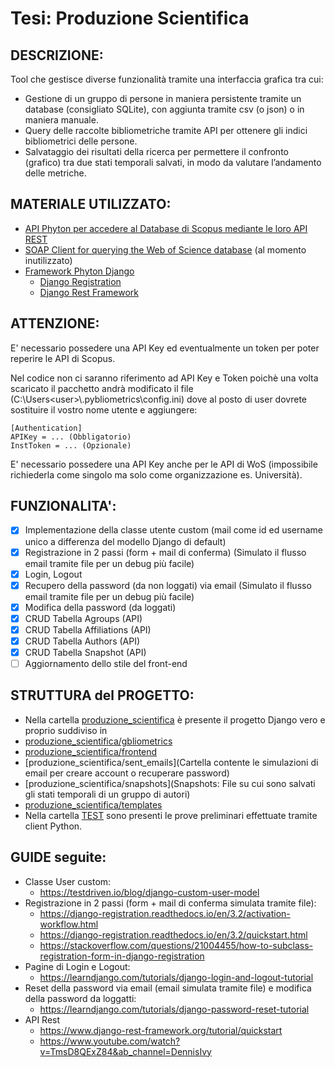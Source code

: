# Tesi: Produzione Scientifica

## DESCRIZIONE:
Tool che gestisce diverse funzionalità tramite una interfaccia grafica tra cui:
- Gestione di un gruppo di persone in maniera persistente tramite un database (consigliato SQLite), con aggiunta tramite csv (o json) o in maniera manuale.
- Query delle raccolte bibliometriche tramite API per ottenere gli indici bibliometrici delle persone.
- Salvataggio dei risultati della ricerca per permettere il confronto (grafico) tra due stati temporali salvati, in modo da valutare l’andamento delle metriche.

## MATERIALE UTILIZZATO:
- [API Phyton per accedere al Database di Scopus mediante le loro API REST](https://github.com/jkitchin/scopus)
- [SOAP Client for querying the Web of Science database](https://github.com/enricobacis/wos) (al momento inutilizzato)
- [Framework Phyton Django](https://www.djangoproject.com)
	- [Django Registration](https://django-registration.readthedocs.io/en/3.2/index.html)
	- [Django Rest Framework](https://www.django-rest-framework.org) 

## ATTENZIONE:
E' necessario possedere una API Key ed eventualmente un token per poter reperire le API di Scopus.
  
Nel codice non ci saranno riferimento ad API Key e Token poichè una volta scaricato il pacchetto andrà modificato il file (C:\Users\<user>\\.pybliometrics\config.ini)
dove al posto di user dovrete sostituire il vostro nome utente e aggiungere:
```
[Authentication]
APIKey = ... (Obbligatorio)
InstToken = ... (Opzionale)
```
  
E' necessario possedere una API Key anche per le API di WoS (impossibile richiederla come singolo ma solo come organizzazione es. Università).

## FUNZIONALITA':
- [x] Implementazione della classe utente custom (mail come id ed username unico a differenza del modello Django di default)
- [x] Registrazione in 2 passi (form + mail di conferma) (Simulato il flusso email tramite file per un debug più facile)
- [x] Login, Logout
- [x] Recupero della password (da non loggati) via email (Simulato il flusso email tramite file per un debug più facile)
- [x] Modifica della password (da loggati)
- [x] CRUD Tabella Agroups (API)
- [x] CRUD Tabella Affiliations (API)
- [x] CRUD Tabella Authors (API)
- [x] CRUD Tabella Snapshot (API)
- [ ] Aggiornamento dello stile del front-end

## STRUTTURA del PROGETTO:
- Nella cartella [produzione_scientifica](produzione_scientifica) è presente il progetto Django vero e proprio suddiviso in
 - [produzione_scientifica/gbliometrics](Backend)
 - [produzione_scientifica/frontend](Frontend)
 - [produzione_scientifica/sent_emails](Cartella contente le simulazioni di email per creare account o recuperare password)
 - [produzione_scientifica/snapshots](Snapshots: File su cui sono salvati gli stati temporali di un gruppo di autori)
 - [produzione_scientifica/templates](Templates)
- Nella cartella [TEST](TEST) sono presenti le prove preliminari effettuate tramite client Python.

## GUIDE seguite:
- Classe User custom: 
  - https://testdriven.io/blog/django-custom-user-model
- Registrazione in 2 passi (form + mail di conferma simulata tramite file):
  - https://django-registration.readthedocs.io/en/3.2/activation-workflow.html
  - https://django-registration.readthedocs.io/en/3.2/quickstart.html
  - https://stackoverflow.com/questions/21004455/how-to-subclass-registration-form-in-django-registration	
- Pagine di Login e Logout:
  - https://learndjango.com/tutorials/django-login-and-logout-tutorial
- Reset della password via email (email simulata tramite file) e modifica della password da loggatti:
  - https://learndjango.com/tutorials/django-password-reset-tutorial
- API Rest
  - https://www.django-rest-framework.org/tutorial/quickstart
  - https://www.youtube.com/watch?v=TmsD8QExZ84&ab_channel=DennisIvy
